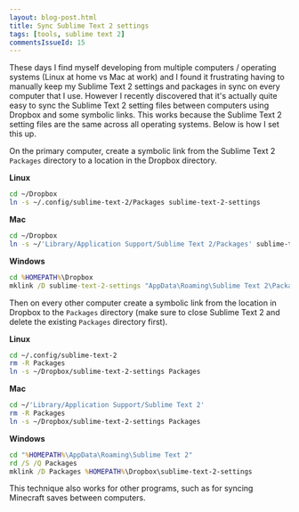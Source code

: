 ```yaml
---
layout: blog-post.html
title: Sync Sublime Text 2 settings
tags: [tools, sublime text 2]
commentsIssueId: 15
---
```


These days I find myself developing from multiple computers / operating systems (Linux at home vs Mac at work) and I found it frustrating having to manually keep my Sublime Text 2 settings and  packages in sync on every computer that I use. However I recently discovered that it's actually quite easy to sync the Sublime Text 2 setting files between computers using Dropbox and some symbolic links. This works because the Sublime Text 2 setting files are the same across all operating systems. Below is how I set this up.


On the primary computer, create a symbolic link from the Sublime Text 2 `Packages` directory to a location in the Dropbox directory.

**Linux**

```bash
cd ~/Dropbox
ln -s ~/.config/sublime-text-2/Packages sublime-text-2-settings
```

**Mac**

```bash
cd ~/Dropbox
ln -s ~/'Library/Application Support/Sublime Text 2/Packages' sublime-text-2-settings
```

**Windows**

```bat
cd %HOMEPATH%\Dropbox
mklink /D sublime-text-2-settings "AppData\Roaming\Sublime Text 2\Packages"
```

Then on every other computer create a symbolic link from the location in Dropbox to the `Packages` directory (make sure to close Sublime Text 2 and delete the existing `Packages` directory first).

**Linux**

```bash
cd ~/.config/sublime-text-2
rm -R Packages
ln -s ~/Dropbox/sublime-text-2-settings Packages
```

**Mac**

```bash
cd ~/'Library/Application Support/Sublime Text 2'
rm -R Packages
ln -s ~/Dropbox/sublime-text-2-settings Packages
```

**Windows**

```bat
cd "%HOMEPATH%\AppData\Roaming\Sublime Text 2"
rd /S /Q Packages
mklink /D Packages %HOMEPATH%\Dropbox\sublime-text-2-settings
```

This technique also works for other programs, such as for syncing Minecraft saves between computers.
